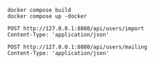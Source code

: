 ```shell
docker compose build
docker compose up -docker
```

```http request
POST http://127.0.0.1:8080/api/users/import
Content-Type: 'application/json'
```

```http request
POST http://127.0.0.1:8080/api/users/mailing
Content-Type: 'application/json'
```

